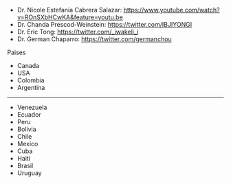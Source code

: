 * Dr. Nicole Estefania Cabrera Salazar: https://www.youtube.com/watch?v=ROnSXbHCwKA&feature=youtu.be
* Dr. Chanda Prescod-Weinstein: https://twitter.com/IBJIYONGI
* Dr. Eric Tong: https://twitter.com/_iwakeli_i
* Dr. German Chaparro: https://twitter.com/germanchou


Paises

* Canada
* USA
* Colombia
* Argentina

---

* Venezuela
* Ecuador
* Peru 
* Bolivia 
* Chile
* Mexico
* Cuba
* Haiti
* Brasil
* Uruguay
